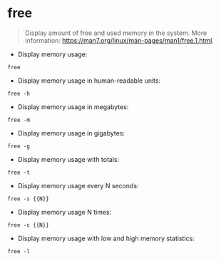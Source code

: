 # free

> Display amount of free and used memory in the system.
> More information: <https://man7.org/linux/man-pages/man1/free.1.html>.

- Display memory usage:

`free`

- Display memory usage in human-readable units:

`free -h`

- Display memory usage in megabytes:

`free -m`

- Display memory usage in gigabytes:

`free -g`

- Display memory usage with totals:

`free -t`

- Display memory usage every N seconds:

`free -s {{N}}`

- Display memory usage N times:

`free -c {{N}}`

- Display memory usage with low and high memory statistics:

`free -l`